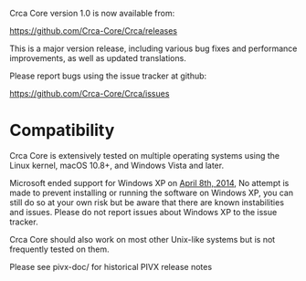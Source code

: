 Crca Core version 1.0 is now available from:

  <https://github.com/Crca-Core/Crca/releases>

This is a major version release, including various bug fixes and
performance improvements, as well as updated translations.

Please report bugs using the issue tracker at github:

  <https://github.com/Crca-Core/Crca/issues>

Compatibility
==============

Crca Core is extensively tested on multiple operating systems using
the Linux kernel, macOS 10.8+, and Windows Vista and later.

Microsoft ended support for Windows XP on [April 8th, 2014](https://www.microsoft.com/en-us/WindowsForBusiness/end-of-xp-support),
No attempt is made to prevent installing or running the software on Windows XP, you
can still do so at your own risk but be aware that there are known instabilities and issues.
Please do not report issues about Windows XP to the issue tracker.

Crca Core should also work on most other Unix-like systems but is not
frequently tested on them.


Please see pivx-doc/ for historical PIVX release notes
